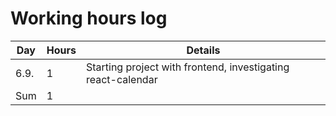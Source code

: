 # Working hours log

| Day | Hours | Details |
| ----- | ----- | ------ |
| 6.9. | 1 | Starting project with frontend, investigating react-calendar |
| Sum | 1 | |
